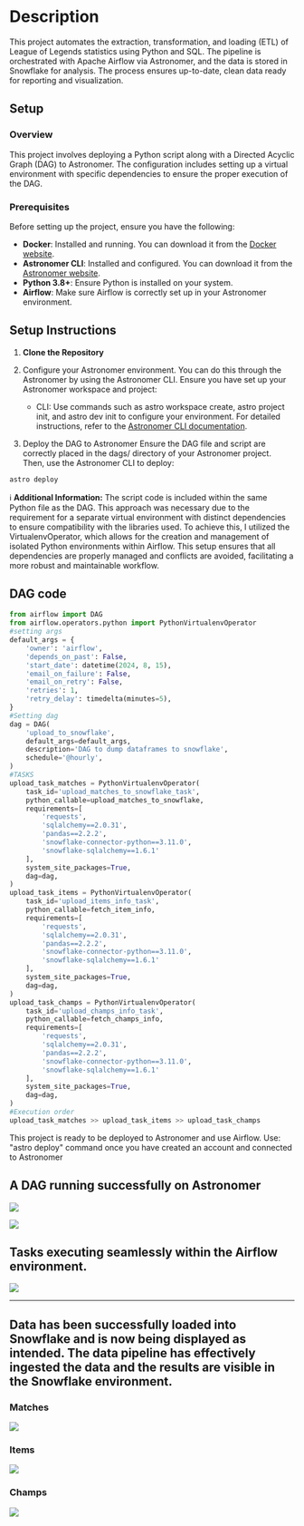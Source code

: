 # Description
This project automates the extraction, transformation, and loading (ETL) of League of Legends statistics using Python and SQL. The pipeline is orchestrated with Apache Airflow via Astronomer, and the data is stored in Snowflake for analysis. The process ensures up-to-date, clean data ready for reporting and visualization.

## Setup
### **Overview**
This project involves deploying a Python script along with a Directed Acyclic Graph (DAG) to Astronomer. The configuration includes setting up a virtual environment with specific dependencies to ensure the proper execution of the DAG.

### **Prerequisites**
Before setting up the project, ensure you have the following:

- **Docker**: Installed and running. You can download it from the [Docker website](https://www.docker.com/products/docker-desktop).
- **Astronomer CLI**: Installed and configured. You can download it from the [Astronomer website](https://www.astronomer.io/docs/cli).
- **Python 3.8+**: Ensure Python is installed on your system.
- **Airflow**: Make sure Airflow is correctly set up in your Astronomer environment.

## Setup Instructions

1. **Clone the Repository**

2. Configure your Astronomer environment. You can do this through the Astronomer by using the Astronomer CLI. Ensure you have set up your Astronomer workspace and project:
    - CLI: Use commands such as astro workspace create, astro project init, and astro dev init to configure your environment. For detailed instructions, refer to the [Astronomer CLI documentation](https://www.astronomer.io/docs/astro/cli/overview).

3. Deploy the DAG to Astronomer
Ensure the DAG file and script are correctly placed in the dags/ directory of your Astronomer project. Then, use the Astronomer CLI to deploy:

```bash
astro deploy
```
   
ℹ️ **Additional Information:** The script code is included within the same Python file as the DAG. This approach was necessary due to the requirement for a separate virtual environment with distinct dependencies to ensure compatibility with the libraries used. To achieve this, I utilized the VirtualenvOperator, which allows for the creation and management of isolated Python environments within Airflow. This setup ensures that all dependencies are properly managed and conflicts are avoided, facilitating a more robust and maintainable workflow.
## DAG code
```python
from airflow import DAG
from airflow.operators.python import PythonVirtualenvOperator
#setting args
default_args = {
    'owner': 'airflow',
    'depends_on_past': False,
    'start_date': datetime(2024, 8, 15),
    'email_on_failure': False,
    'email_on_retry': False,
    'retries': 1,
    'retry_delay': timedelta(minutes=5),
}
#Setting dag
dag = DAG(
    'upload_to_snowflake',
    default_args=default_args,
    description='DAG to dump dataframes to snowflake',
    schedule='@hourly', 
)
#TASKS
upload_task_matches = PythonVirtualenvOperator(
    task_id='upload_matches_to_snowflake_task',
    python_callable=upload_matches_to_snowflake,
    requirements=[
        'requests',
        'sqlalchemy==2.0.31',
        'pandas==2.2.2',
        'snowflake-connector-python==3.11.0',
        'snowflake-sqlalchemy==1.6.1'
    ],
    system_site_packages=True,
    dag=dag,
)
upload_task_items = PythonVirtualenvOperator(
    task_id='upload_items_info_task',
    python_callable=fetch_item_info,
    requirements=[
        'requests',
        'sqlalchemy==2.0.31',
        'pandas==2.2.2',
        'snowflake-connector-python==3.11.0',
        'snowflake-sqlalchemy==1.6.1'
    ],
    system_site_packages=True,
    dag=dag,
)
upload_task_champs = PythonVirtualenvOperator(
    task_id='upload_champs_info_task',
    python_callable=fetch_champs_info,
    requirements=[
        'requests',
        'sqlalchemy==2.0.31',
        'pandas==2.2.2',
        'snowflake-connector-python==3.11.0',
        'snowflake-sqlalchemy==1.6.1'
    ],
    system_site_packages=True,
    dag=dag,
)
#Execution order
upload_task_matches >> upload_task_items >> upload_task_champs
```




This project is ready to be deployed to Astronomer and use Airflow.
Use: "astro deploy" command once you have created an account and connected to Astronomer



## A **DAG** running successfully on Astronomer 
![](images/successful_statistics_astronomer.png)

![](images/dag_working.png)

## Tasks executing seamlessly within the Airflow environment.

![](images/dags_success.png)

---


## Data has been successfully loaded into Snowflake and is now being displayed as intended. The data pipeline has effectively ingested the data and the results are visible in the Snowflake environment.
### Matches
![](images/loaded_data_snowflake_matches.png)
### Items
![](images/loaded_data_snowflake_items.png)
### Champs
![](images/loaded_data_snowflake_champs.png)
